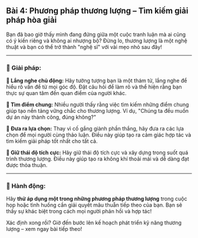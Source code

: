 ## Bài 4: Phương pháp thương lượng – Tìm kiếm giải pháp hòa giải

Bạn đã bao giờ thấy mình đang đứng giữa một cuộc tranh luận mà ai cũng có ý kiến riêng và không ai nhượng bộ? Đừng lo, thương lượng là một nghệ thuật và bạn có thể trở thành "nghệ sĩ" với vài mẹo nhỏ sau đây!

---

### 📌 Giải pháp:

**🔹 Lắng nghe chủ động:**
Hãy tưởng tượng bạn là một thám tử, lắng nghe để hiểu rõ vấn đề từ mọi góc độ. Đặt câu hỏi để làm rõ và thể hiện rằng bạn thực sự quan tâm đến quan điểm của người khác.

**🔹 Tìm điểm chung:**
Nhiều người thấy rằng việc tìm kiếm những điểm chung giúp tạo nền tảng vững chắc cho thương lượng. Ví dụ, "Chúng ta đều muốn dự án này thành công, đúng không?"

**🔹 Đưa ra lựa chọn:**
Thay vì cố gắng giành phần thắng, hãy đưa ra các lựa chọn để mọi người cùng thảo luận. Điều này giúp tạo ra cảm giác hợp tác và tìm kiếm giải pháp tốt nhất cho tất cả.

**🔹 Giữ thái độ tích cực:**
Hãy giữ thái độ tích cực và xây dựng trong suốt quá trình thương lượng. Điều này giúp tạo ra không khí thoải mái và dễ dàng đạt được thỏa thuận.

---

### 🚀 Hành động:

Hãy **thử áp dụng một trong những phương pháp thương lượng** trong cuộc họp hoặc tình huống cần giải quyết mâu thuẫn tiếp theo của bạn. Bạn sẽ thấy sự khác biệt trong cách mọi người phản hồi và hợp tác!

Xác định xong rồi? Giờ đến bước lên kế hoạch phát triển kỹ năng thương lượng – xem ngay bài tiếp theo!